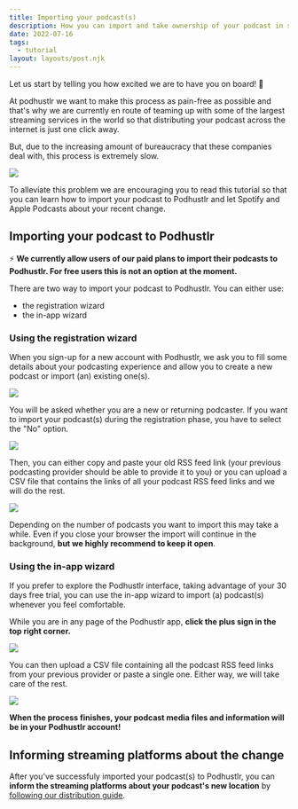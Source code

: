 ```yaml
---
title: Importing your podcast(s)
description: How you can import and take ownership of your podcast in streaming services like Spotify and Apple Music with Podhustlr.
date: 2022-07-16
tags:
  - tutorial
layout: layouts/post.njk
---
```


Let us start by telling you how excited we are to have you on board! 🎉

At podhustlr we want to make this process as pain-free as possible and that's why we are currently en route of teaming up with some of the largest streaming services in the world so that distributing your podcast across the internet is just one click away.

But, due to the increasing amount of bureaucracy that these companies deal with, this process is extremely slow.

![](https://blog.podhustlr.com/img/posts/spotify.png)

To alleviate this problem we are encouraging you to read this tutorial so that you can learn how to import your podcast to Podhustlr and let Spotify and Apple Podcasts about your recent change.

## Importing your podcast to Podhustlr

⚡ **We currently allow users of our paid plans to import their podcasts to Podhustlr. For free users this is not an option at the moment.**

There are two way to import your podcast to Podhustlr. You can either use:
- the registration wizard
- the in-app wizard

### Using the registration wizard

When you sign-up for a new account with Podhustlr, we ask you to fill some details about your podcasting experience and allow you to create a new podcast or import (an) existing one(s).

![](https://blog.podhustlr.com/img/posts/start-journey-podhustlr.png)

You will be asked whether you are a new or returning podcaster. If you want to import your podcast(s) during the registration phase, you have to select the "No" option.

![](https://blog.podhustlr.com/img/posts/first-time-podcast-host-wizard.png)


Then, you can either copy and paste your old RSS feed link (your previous podcasting provider should be able to provide it to you) or you can upload a CSV file that contains the links of all your podcast RSS feed links and we will do the rest.

![](https://blog.podhustlr.com/img/posts/wizard-import-csv.png)

Depending on the number of podcasts you want to import this may take a while. Even if you close your browser the import will continue in the background, **but we highly recommend to keep it open**.

### Using the in-app wizard

If you prefer to explore the Podhustlr interface, taking advantage of your 30 days free trial, you can use the in-app wizard to import (a) podcast(s) whenever you feel comfortable.

While you are in any page of the Podhustlr app, **click the plus sign in the top right corner.**

![](https://blog.podhustlr.com/img/posts/in-app-wizard-plus-sign.png)

You can then upload a CSV file containing all the podcast RSS feed links from your previous provider or paste a single one. Either way, we will take care of the rest.

![](https://blog.podhustlr.com/img/posts/in-app-wizard.png)

**When the process finishes, your podcast media files and information will be in your Podhustlr account!**

## Informing streaming platforms about the change

After you've successfuly imported your podcast(s) to Podhustlr, you can **inform the streaming platforms about your podcast's new location** by [following our distribution guide](https://blog.podhustlr.com/posts/distribution).




